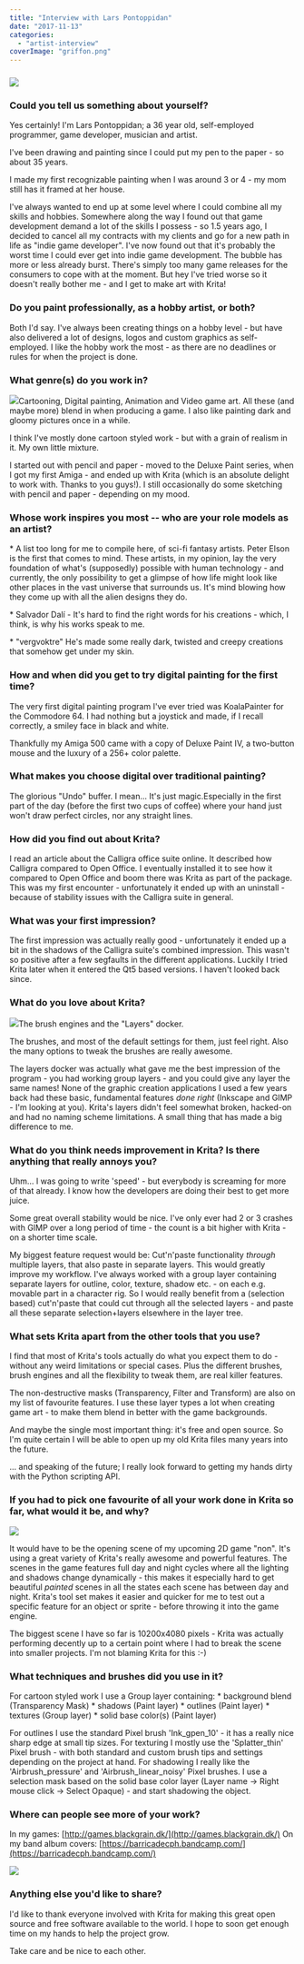 ```yaml
---
title: "Interview with Lars Pontoppidan"
date: "2017-11-13"
categories: 
  - "artist-interview"
coverImage: "griffon.png"
---
```


### ![](/images/posts/2017/griffon.png)

### Could you tell us something about yourself?

Yes certainly! I'm Lars Pontoppidan; a 36 year old, self-employed programmer, game developer, musician and artist.

I've been drawing and painting since I could put my pen to the paper - so about 35 years.

I made my first recognizable painting when I was around 3 or 4 - my mom still has it framed at her house.

I've always wanted to end up at some level where I could combine all my skills and hobbies. Somewhere along the way I found out that game development demand a lot of the skills I possess - so 1.5 years ago, I decided to cancel all my contracts with my clients and go for a new path in life as "indie game developer". I've now found out that it's probably the worst time I could ever get into indie game development. The bubble has more or less already burst. There's simply too many game releases for the consumers to cope with at the moment. But hey I've tried worse so it doesn't really bother me - and I get to make art with Krita!

### Do you paint professionally, as a hobby artist, or both?

Both I'd say. I've always been creating things on a hobby level - but have also delivered a lot of designs, logos and custom graphics as self-employed. I like the hobby work the most - as there are no deadlines or rules for when the project is done.

### What genre(s) do you work in?

![](/images/posts/2017/c_front.png)Cartooning, Digital painting, Animation and Video game art. All these (and maybe more) blend in when producing a game. I also like painting dark and gloomy pictures once in a while.

I think I've mostly done cartoon styled work - but with a grain of realism in it. My own little mixture.

I started out with pencil and paper - moved to the Deluxe Paint series, when I got my first Amiga - and ended up with Krita (which is an absolute delight to work with. Thanks to you guys!). I still occasionally do some sketching with pencil and paper - depending on my mood.

### Whose work inspires you most -- who are your role models as an artist?

\* A list too long for me to compile here, of sci-fi fantasy artists. Peter Elson is the first that comes to mind. These artists, in my opinion, lay the very foundation of what's (supposedly) possible with human technology - and currently, the only possibility to get a glimpse of how life might look like other places in the vast universe that surrounds us. It's mind blowing how they come up with all the alien designs they do.

\* Salvador Dalí - It's hard to find the right words for his creations - which, I think, is why his works speak to me.

\* "vergvoktre" He's made some really dark, twisted and creepy creations that somehow get under my skin.

### How and when did you get to try digital painting for the first time?

The very first digital painting program I've ever tried was KoalaPainter for the Commodore 64. I had nothing but a joystick and made, if I recall correctly, a smiley face in black and white.

Thankfully my Amiga 500 came with a copy of Deluxe Paint IV, a two-button mouse and the luxury of a 256+ color palette.

### What makes you choose digital over traditional painting?

The glorious "Undo" buffer. I mean... It's just magic.Especially in the first part of the day (before the first two cups of coffee) where your hand just won't draw perfect circles, nor any straight lines.

### How did you find out about Krita?

I read an article about the Calligra office suite online. It described how Calligra compared to Open Office. I eventually installed it to see how it compared to Open Office and boom there was Krita as part of the package. This was my first encounter - unfortunately it ended up with an uninstall - because of stability issues with the Calligra suite in general.

### What was your first impression?

The first impression was actually really good - unfortunately it ended up a bit in the shadows of the Calligra suite's combined impression. This wasn't so positive after a few segfaults in the different applications. Luckily I tried Krita later when it entered the Qt5 based versions. I haven't looked back since.

### What do you love about Krita?

![](/images/posts/2017/Typical_layer_setup.png)The brush engines and the "Layers" docker.

The brushes, and most of the default settings for them, just feel right. Also the many options to tweak the brushes are really awesome.

The layers docker was actually what gave me the best impression of the program - you had working group layers - and you could give any layer the same names! None of the graphic creation applications I used a few years back had these basic, fundamental features _done right_ (Inkscape and GIMP - I'm looking at you). Krita's layers didn't feel somewhat broken, hacked-on and had no naming scheme limitations. A small thing that has made a big difference to me.

### What do you think needs improvement in Krita? Is there anything that really annoys you?

Uhm... I was going to write 'speed' - but everybody is screaming for more of that already. I know how the developers are doing their best to get more juice.

Some great overall stability would be nice. I've only ever had 2 or 3 crashes with GIMP over a long period of time - the count is a bit higher with Krita - on a shorter time scale.

My biggest feature request would be: Cut'n'paste functionality _through_ multiple layers, that also paste in separate layers. This would greatly improve my workflow. I've always worked with a group layer containing separate layers for outline, color, texture, shadow etc. - on each e.g. movable part in a character rig. So I would really benefit from a (selection based) cut'n'paste that could cut through all the selected layers - and paste all these separate selection+layers elsewhere in the layer tree.

### What sets Krita apart from the other tools that you use?

I find that most of Krita's tools actually do what you expect them to do - without any weird limitations or special cases. Plus the different brushes, brush engines and all the flexibility to tweak them, are real killer features.

The non-destructive masks (Transparency, Filter and Transform) are also on my list of favourite features. I use these layer types a lot when creating game art - to make them blend in better with the game backgrounds.

And maybe the single most important thing: it's free and open source. So I'm quite certain I will be able to open up my old Krita files many years into the future.

... and speaking of the future; I really look forward to getting my hands dirty with the Python scripting API.

### If you had to pick one favourite of all your work done in Krita so far, what would it be, and why?

![](/images/posts/2017/day_night.png)

It would have to be the opening scene of my upcoming 2D game "non". It's using a great variety of Krita's really awesome and powerful features. The scenes in the game features full day and night cycles where all the lighting and shadows change dynamically - this makes it especially hard to get beautiful _painted_ scenes in all the states each scene has between day and night. Krita's tool set makes it easier and quicker for me to test out a specific feature for an object or sprite - before throwing it into the game engine.

The biggest scene I have so far is 10200x4080 pixels - Krita was actually performing decently up to a certain point where I had to break the scene into smaller projects. I'm not blaming Krita for this :-)

### What techniques and brushes did you use in it?

For cartoon styled work I use a Group layer containing: \* background blend (Transparency Mask) \* shadows (Paint layer) \* outlines (Paint layer) \* textures (Group layer) \* solid base color(s) (Paint layer)

For outlines I use the standard Pixel brush 'Ink_gpen_10' - it has a really nice sharp edge at small tip sizes. For texturing I mostly use the 'Splatter_thin' Pixel brush - with both standard and custom brush tips and settings depending on the project at hand. For shadowing I really like the 'Airbrush_pressure' and 'Airbrush_linear_noisy' Pixel brushes. I use a selection mask based on the solid base color layer (Layer name -> Right mouse click -> Select Opaque) - and start shadowing the object.

### Where can people see more of your work?

In my games: [http://games.blackgrain.dk/](http://games.blackgrain.dk/) On my band album covers: [https://barricadecph.bandcamp.com/](https://barricadecph.bandcamp.com/)

![](/images/posts/2017/c_back.png)

### Anything else you'd like to share?

I'd like to thank everyone involved with Krita for making this great open source and free software available to the world. I hope to soon get enough time on my hands to help the project grow.

Take care and be nice to each other.

